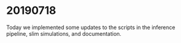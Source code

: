 # 20190718

Today we implemented some updates to the scripts in the inference pipeline, slim simulations, and documentation.
